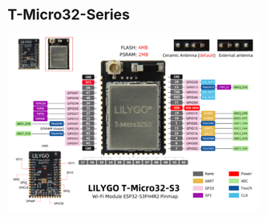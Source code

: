 # T-Micro32-Series

![a](https://github.com/Xinyuan-LilyGO/T-Micro32-Series/blob/main/image/Micro32-S3.jpg)
